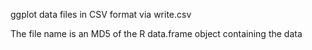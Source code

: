 ggplot data files in CSV format via write.csv

The file name is an MD5 of the R data.frame  object containing the data
